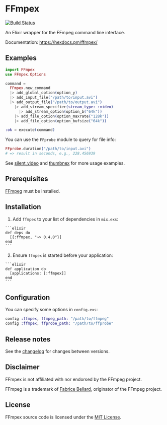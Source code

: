 # FFmpex

[![Build Status](https://travis-ci.org/talklittle/ffmpex.svg?branch=master)](https://travis-ci.org/talklittle/ffmpex)

An Elixir wrapper for the FFmpeg command line interface.

Documentation: https://hexdocs.pm/ffmpex/

## Examples

```elixir
import FFmpex
use FFmpex.Options

command =
  FFmpex.new_command
  |> add_global_option(option_y)
  |> add_input_file("/path/to/input.avi")
  |> add_output_file("/path/to/output.avi")
    |> add_stream_specifier(stream_type: :video)
      |> add_stream_option(option_b("64k"))
    |> add_file_option(option_maxrate("128k"))
    |> add_file_option(option_bufsize("64k"))

:ok = execute(command)
```

You can use the `FFprobe` module to query for file info:

```elixir
FFprobe.duration("/path/to/input.avi")
# => result in seconds, e.g., 228.456939
```

See [silent_video](https://github.com/talklittle/silent_video)
and [thumbnex](https://github.com/talklittle/thumbnex)
for more usage examples.

## Prerequisites

[FFmpeg](https://ffmpeg.org/) must be installed.

## Installation

  1. Add `ffmpex` to your list of dependencies in `mix.exs`:

    ```elixir
    def deps do
      [{:ffmpex, "~> 0.4.0"}]
    end
    ```

  2. Ensure `ffmpex` is started before your application:

    ```elixir
    def application do
      [applications: [:ffmpex]]
    end
    ```

## Configuration

You can specify some options in `config.exs`:

```elixir
config :ffmpex, ffmpeg_path: "/path/to/ffmpeg"
config :ffmpex, ffprobe_path: "/path/to/ffprobe"
```

## Release notes

See the [changelog](CHANGELOG.md) for changes between versions.

## Disclaimer

FFmpex is not affiliated with nor endorsed by the FFmpeg project.

FFmpeg is a trademark of [Fabrice Bellard](http://www.bellard.org/), originator of the FFmpeg project.

## License

FFmpex source code is licensed under the [MIT License](LICENSE.md).